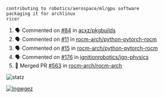 ```
contributing to robotics/aerospace/ml/gpu software
packaging it for archlinux
ricer
```

<!--START_SECTION:activity-->
1. 🗣 Commented on [#84](https://github.com/acxz/pkgbuilds/issues/84) in [acxz/pkgbuilds](https://github.com/acxz/pkgbuilds)
2. 🗣 Commented on [#11](https://github.com/rocm-arch/python-pytorch-rocm/issues/11) in [rocm-arch/python-pytorch-rocm](https://github.com/rocm-arch/python-pytorch-rocm)
3. 🗣 Commented on [#15](https://github.com/rocm-arch/python-pytorch-rocm/issues/15) in [rocm-arch/python-pytorch-rocm](https://github.com/rocm-arch/python-pytorch-rocm)
4. 🗣 Commented on [#176](https://github.com/ignitionrobotics/ign-physics/issues/176) in [ignitionrobotics/ign-physics](https://github.com/ignitionrobotics/ign-physics)
5. 🎉 Merged PR [#563](https://github.com/rocm-arch/rocm-arch/pull/563) in [rocm-arch/rocm-arch](https://github.com/rocm-arch/rocm-arch)
<!--END_SECTION:activity-->


![statz](https://github-readme-stats.vercel.app/api?username=acxz&include_all_commits=true&show_icons=true)

[![lngwgez](https://github-readme-stats.vercel.app/api/top-langs/?username=acxz&layout=compact)](https://github.com/acxz/github-readme-stats)


<!--
**acxz/acxz** is a ✨ _special_ ✨ repository because its `README.md` (this file) appears on your GitHub profile.

Here are some ideas to get you started:

- 🔭 I’m currently working on ...
- 🌱 I’m currently learning ...
- 👯 I’m looking to collaborate on ...
- 🤔 I’m looking for help with ...
- 💬 Ask me about ...
- 📫 How to reach me: ...
- 😄 Pronouns: ...
- ⚡ Fun fact: ...
-->
